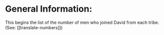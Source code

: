 # General Information:

This begins the list of the number of men who joined David from each tribe. (See: [[translate-numbers]])